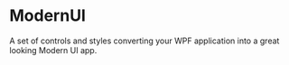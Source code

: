 ModernUI
========

A set of controls and styles converting your WPF application into a great looking Modern UI app.
